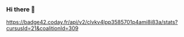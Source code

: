 ### Hi there 👋
https://badge42.coday.fr/api/v2/clvkv4lpp3585701p4ami8i83a/stats?cursusId=21&coalitionId=309
